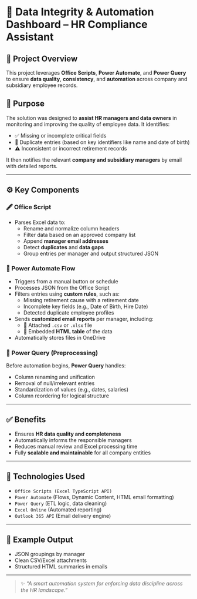 # 🧩 Data Integrity & Automation Dashboard – HR Compliance Assistant

## 📌 Project Overview
This project leverages **Office Scripts**, **Power Automate**, and **Power Query** to ensure **data quality**, **consistency**, and **automation** across company and subsidiary employee records.

## 🎯 Purpose
The solution was designed to **assist HR managers and data owners** in monitoring and improving the quality of employee data. It identifies:

- ✅ Missing or incomplete critical fields  
- 🧠 Duplicate entries (based on key identifiers like name and date of birth)  
- ⚠️ Inconsistent or incorrect retirement records  

It then notifies the relevant **company and subsidiary managers** by email with detailed reports.

---

## ⚙️ Key Components

### 🖋 Office Script
- Parses Excel data to:
  - Rename and normalize column headers
  - Filter data based on an approved company list
  - Append **manager email addresses**
  - Detect **duplicates** and **data gaps**
  - Group entries per manager and output structured JSON

### 🔄 Power Automate Flow
- Triggers from a manual button or schedule
- Processes JSON from the Office Script
- Filters entries using **custom rules**, such as:
  - Missing retirement cause with a retirement date
  - Incomplete key fields (e.g., Date of Birth, Hire Date)
  - Detected duplicate employee profiles
- Sends **customized email reports** per manager, including:
  - 📎 Attached `.csv` or `.xlsx` file  
  - 📨 Embedded **HTML table** of the data  
- Automatically stores files in OneDrive

### 🧼 Power Query (Preprocessing)
Before automation begins, **Power Query** handles:
- Column renaming and unification
- Removal of null/irrelevant entries
- Standardization of values (e.g., dates, salaries)
- Column reordering for logical structure

---

## ✅ Benefits
- Ensures **HR data quality and completeness**
- Automatically informs the responsible managers
- Reduces manual review and Excel processing time
- Fully **scalable and maintainable** for all company entities

---

## 🔧 Technologies Used
- `Office Scripts (Excel TypeScript API)`  
- `Power Automate` (Flows, Dynamic Content, HTML email formatting)  
- `Power Query` (ETL logic, data cleaning)  
- `Excel Online` (Automated reporting)  
- `Outlook 365 API` (Email delivery engine)

---

## 📁 Example Output
- JSON groupings by manager
- Clean CSV/Excel attachments
- Structured HTML summaries in emails

---

> ✨ _“A smart automation system for enforcing data discipline across the HR landscape.”_
